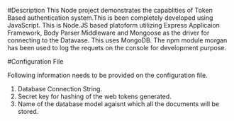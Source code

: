 #Description
This Node project demonstrates the capablities of Token Based authentication system.This is been completely developed using JavaScript.
This is Node.JS based platoform utilizing Express Applicaion Framework, Body Parser Middleware and Mongoose as the driver for connecting to the Datavase.
This uses MongoDB.
The npm module morgan has been used to log the requets on the console for development purpose.

#Configuration File

Following information needs to be provided on the configuration file.
1. Database Connection String.
2. Secret key for hashing of the web tokens generated.
3. Name of the database model agaisnt which all the documents will be stored.
